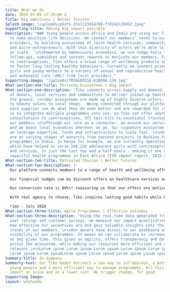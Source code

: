 ```yaml
---
title: What we do
date: 2020-07-09 17:29:00 Z
Title: Big ambitions | Better futures
Splash-image: "/uploads/photo-1531123414780-f74242c2b052.jpeg"
Supporting-title: Making big impact possible
Description: "### Young people across Africa and India are using our Tiko platform
  to make positive life decisions. We connect our members' needs to existing local
  providers, by building ecosystems of local health services, community organisations
  and micro-entrepreneurs. With this diversity of actors we’re able to create impact
  at scale.  \n\nPowered by behavioural economics, we use nudge tools including reminders,
  follow-ups, subsidies and instant rewards to motivate our members. From manicures
  to contraceptives, Tiko offers a broad range of wellbeing products and services
  to foster long-lasting healthy behaviours. Currently we connect primarily adolescent
  girls and young mothers to a variety of sexual and reproductive health (SRH) services
  and antenatal care (ANC) from local providers."
Supporting-image: "/uploads/TRIGGERISE-KIBERA-139.jpg"
What-section-one-title: Thriving Ecosystems | Big impact
What-section-one-description: "Tiko connects across supply and demand, building networks
  of donors, local services and communities to deliver joined-up health services on
  the ground. \n\nOur ecosystems are made up of highly diverse actors, from pharmacies
  to beauty salons to local shops.  Being connected through our platform means that
  each supplier can do what they do even better and are rewarded for it. It also allows
  us to integrate multiple programmes into one, so Tiko can offer anything from medical
  consultations to contraceptives, STI test-kits to vocational training to motivate
  our members.\n\nThrough our role as a connector, we ensure our services are relevant
  and we boost local economies wherever we go. Our signature ecosystem approach means
  we leverage expertise, funds and infrastructure to scale fast. \n\nOur ecosystems
  are at varying stages of maturity from nascent projects in Burkino Faso to established
  programmes in India. In Kenya for example, we are currently operating 145 such ecosystems
  which have helped us serve 268,226 adolescent girls with contraceptive products
  and services, in just the last two and a half years - making it one of the most
  impactful health programmes in East Africa (ITH impact report, 2015-2019).\n"
What-section-two-title: Motivated Choices | Better futures
What-section-two-description: |-
  Our platform connects members to a range of health and wellbeing offers to explore on their own terms. Accessible to everyone, everywhere in high tech (mobile app), low tech (SMS service) and no tech (membership card), Tiko also motivates members to adopt positive behaviours with behavioural nudges.

  Our financial nudges can be discount offers on healthcare services and rewards to spend locally. Non-financial nudges vary from social support to peer referral, gamification to digital and offline reminders.

  Our conversion rate is 89%\* reassuring us that our offers are motivating and that this is a model with our members making decisions on their own terms.

  With real agency to choose, Tiko inspires lasting good habits while boosting local economies.

  *Jan - July 2020
What-section-three-title: Agile Programmes | Effective outcomes
What-section-three-description: "Using the real-time data generated from member interactions,
  user ratings and customer surveys, we measure our impact quantitatively. We evaluate
  how effective our incentives are and gain valuable insights into the behavioural
  trends of our members. \n\nOur donors have access to our dashboard and have day-to-day
  visibility of our programmes. It means we can collaborate to increase positive impact
  at any given time. This gives us agility, offers transparency and delivers trust
  across the ecosystem, while making our resources more efficient and our work more
  relevant.\n\nLorum ipsum Lorum ipsum Lorum ipsum Lorum ipsum Lorum ipsum Lorum ipsum
  Lorum ipsum Lorum ipsumLorum ipsum Lorum ipsum Lorum ipsum Lorum ipsum.\n"
Summary-title: In Summary
Summarty-text: Our Tiko model delivers a new way to collaborate, a better way to motivate
  young people and a more efficient way to manage programmes. All this means more
  impact at scale and at a lower cost. We trigger change, for good.
Supporting Image: 
layout: whatwedo
---
```


